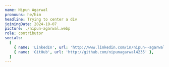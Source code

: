 ```yaml
---
name: Nipun Agarwal
pronouns: he/him
headline: Trying to center a div
joiningDate: 2024-10-07
picture: ./nipun-agarwal.webp
role: contributor
socials:
  [
    { name: 'LinkedIn', url: 'http://www.linkedin.com/in/nipun--agarwal/' },
    { name: 'GitHub', url: 'http://github.com/nipunagarwal4235' },
  ]
---
```

